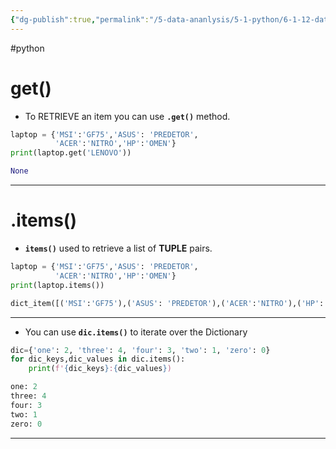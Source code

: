 ```yaml
---
{"dg-publish":true,"permalink":"/5-data-ananlysis/5-1-python/6-1-12-data-stuctures/dictionary/4-accessing-python-dictionary/","noteIcon":""}
---
```


#python 
# get()
* To RETRIEVE an item you can use **`.get()`** method.
```Python
laptop = {'MSI':'GF75','ASUS': 'PREDETOR',
		  'ACER':'NITRO','HP':'OMEN'}
print(laptop.get('LENOVO'))
```

```Python
None
```
* * *
# .items()
- **`items()`** used to retrieve a list of **TUPLE** pairs. 
```Python
laptop = {'MSI':'GF75','ASUS': 'PREDETOR',
		  'ACER':'NITRO','HP':'OMEN'}
print(laptop.items())
```

```Python
dict_item([('MSI':'GF75'),('ASUS': 'PREDETOR'),('ACER':'NITRO'),('HP':'OMEN')])
```
***
- You can use **`dic.items()`** to iterate over the Dictionary 
```Python 
dic={'one': 2, 'three': 4, 'four': 3, 'two': 1, 'zero': 0}
for dic_keys,dic_values in dic.items():
	print(f'{dic_keys}:{dic_values})
```

```Python
one: 2
three: 4
four: 3
two: 1
zero: 0
```
* * *